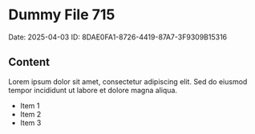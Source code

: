 # Dummy File 715

Date: 2025-04-03
ID: 8DAE0FA1-8726-4419-87A7-3F9309B15316

## Content

Lorem ipsum dolor sit amet, consectetur adipiscing elit.
Sed do eiusmod tempor incididunt ut labore et dolore magna aliqua.

* Item 1
* Item 2
* Item 3

